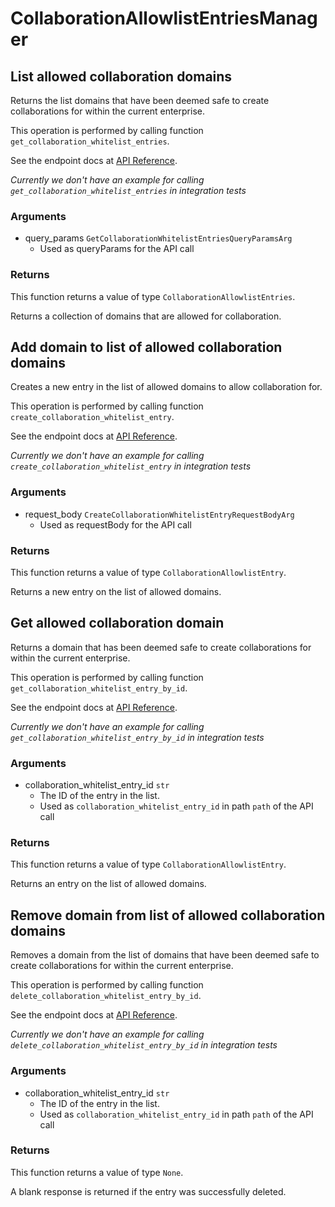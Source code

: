 # CollaborationAllowlistEntriesManager

## List allowed collaboration domains

Returns the list domains that have been deemed safe to create collaborations
for within the current enterprise.

This operation is performed by calling function `get_collaboration_whitelist_entries`.

See the endpoint docs at
[API Reference](https://developer.box.com/reference/get-collaboration-whitelist-entries/).

*Currently we don't have an example for calling `get_collaboration_whitelist_entries` in integration tests*

### Arguments

- query_params `GetCollaborationWhitelistEntriesQueryParamsArg`
  - Used as queryParams for the API call


### Returns

This function returns a value of type `CollaborationAllowlistEntries`.

Returns a collection of domains that are allowed for collaboration.


## Add domain to list of allowed collaboration domains

Creates a new entry in the list of allowed domains to allow
collaboration for.

This operation is performed by calling function `create_collaboration_whitelist_entry`.

See the endpoint docs at
[API Reference](https://developer.box.com/reference/post-collaboration-whitelist-entries/).

*Currently we don't have an example for calling `create_collaboration_whitelist_entry` in integration tests*

### Arguments

- request_body `CreateCollaborationWhitelistEntryRequestBodyArg`
  - Used as requestBody for the API call


### Returns

This function returns a value of type `CollaborationAllowlistEntry`.

Returns a new entry on the list of allowed domains.


## Get allowed collaboration domain

Returns a domain that has been deemed safe to create collaborations
for within the current enterprise.

This operation is performed by calling function `get_collaboration_whitelist_entry_by_id`.

See the endpoint docs at
[API Reference](https://developer.box.com/reference/get-collaboration-whitelist-entries-id/).

*Currently we don't have an example for calling `get_collaboration_whitelist_entry_by_id` in integration tests*

### Arguments

- collaboration_whitelist_entry_id `str`
  - The ID of the entry in the list.
  - Used as `collaboration_whitelist_entry_id` in path `path` of the API call


### Returns

This function returns a value of type `CollaborationAllowlistEntry`.

Returns an entry on the list of allowed domains.


## Remove domain from list of allowed collaboration domains

Removes a domain from the list of domains that have been deemed safe to create
collaborations for within the current enterprise.

This operation is performed by calling function `delete_collaboration_whitelist_entry_by_id`.

See the endpoint docs at
[API Reference](https://developer.box.com/reference/delete-collaboration-whitelist-entries-id/).

*Currently we don't have an example for calling `delete_collaboration_whitelist_entry_by_id` in integration tests*

### Arguments

- collaboration_whitelist_entry_id `str`
  - The ID of the entry in the list.
  - Used as `collaboration_whitelist_entry_id` in path `path` of the API call


### Returns

This function returns a value of type `None`.

A blank response is returned if the entry was
successfully deleted.


